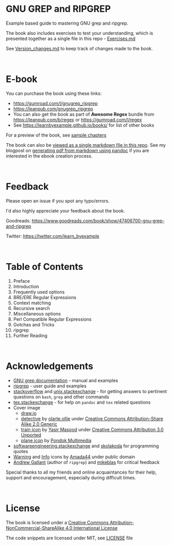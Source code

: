 # GNU GREP and RIPGREP

Example based guide to mastering GNU grep and ripgrep.

The book also includes exercises to test your understanding, which is presented together as a single file in this repo - [Exercises.md](./exercises/Exercises.md)

See [Version_changes.md](./Version_changes.md) to keep track of changes made to the book.

<br>

# E-book

You can purchase the book using these links:

* https://gumroad.com/l/gnugrep_ripgrep
* https://leanpub.com/gnugrep_ripgrep
* You can also get the book as part of **Awesome Regex** bundle from https://leanpub.com/b/regex or https://gumroad.com/l/regex
* See https://learnbyexample.github.io/books/ for list of other books

For a preview of the book, see [sample chapters](https://github.com/learnbyexample/learn_gnugrep_ripgrep/blob/master/sample_chapters/grep_sample_v1p2.pdf)

The book can also be [viewed as a single markdown file in this repo](./gnu_grep.md). See my blogpost on [generating pdf from markdown using pandoc](https://learnbyexample.github.io/tutorial/ebook-generation/customizing-pandoc/) if you are interested in the ebook creation process.

<br>

# Feedback

Please open an issue if you spot any typo/errors.

I'd also highly appreciate your feedback about the book.

Goodreads: https://www.goodreads.com/book/show/47406700-gnu-grep-and-ripgrep

Twitter: https://twitter.com/learn_byexample

<br>

# Table of Contents

1) Preface
2) Introduction
3) Frequently used options
4) BRE/ERE Regular Expressions
5) Context matching
6) Recursive search
7) Miscellaneous options
8) Perl Compatible Regular Expressions
9) Gotchas and Tricks
10) ripgrep
11) Further Reading

<br>

# Acknowledgements

* [GNU grep documentation](https://www.gnu.org/software/grep/manual/grep.html) - manual and examples
* [ripgrep](https://github.com/BurntSushi/ripgrep) - user guide and examples
* [stackoverflow](https://stackoverflow.com/) and [unix.stackexchange](https://unix.stackexchange.com/) - for getting answers to pertinent questions on `bash`, `grep` and other commands
* [tex.stackexchange](https://tex.stackexchange.com/) - for help on `pandoc` and `tex` related questions
* Cover image
    * [draw.io](https://about.draw.io/)
    * [detective](https://www.flickr.com/photos/32068925@N08/3028314931) by [olarte.ollie](https://www.flickr.com/photos/ollieolarte/) under [Creative Commons Attribution-Share Alike 2.0 Generic](https://creativecommons.org/licenses/by-sa/2.0/)
    * [train icon](https://www.iconfinder.com/icons/4213874/metro_train_transport_transportation_travelling_vehicle_icon) by [Yasir Masood](https://www.iconfinder.com/Muhammad_Auns) under [Creative Commons Attribution 3.0 Unported](https://creativecommons.org/licenses/by/3.0/)
    * [plane icon](https://www.iconfinder.com/icons/3671993/airplane_filled_fly_plane_sky_travel_icon) by [Pondok Multimedia](https://www.iconfinder.com/Ontimedia)
* [softwareengineering.stackexchange](https://softwareengineering.stackexchange.com/questions/39/whats-your-favourite-quote-about-programming) and [skolakoda](https://skolakoda.org/programming-quotes) for programming quotes
* [Warning](https://commons.wikimedia.org/wiki/File:Warning_icon.svg) and [Info](https://commons.wikimedia.org/wiki/File:Info_icon_002.svg) icons by [Amada44](https://commons.wikimedia.org/wiki/User:Amada44) under public domain
* [Andrew Gallant](https://blog.burntsushi.net/about/) (author of `ripgrep`) and [mikeblas](https://old.reddit.com/user/mikeblas) for critical feedback

Special thanks to all my friends and online acquaintances for their help, support and encouragement, especially during difficult times.

<br>

# License

The book is licensed under a [Creative Commons Attribution-NonCommercial-ShareAlike 4.0 International License](https://creativecommons.org/licenses/by-nc-sa/4.0/)

The code snippets are licensed under MIT, see [LICENSE](./LICENSE) file
